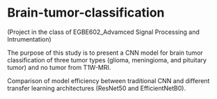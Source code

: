 # Brain-tumor-classification
(Project in the class of EGBE602_Advamced Signal Processing and Intrumentation)


The purpose of this study is to present a CNN model for brain tumor classification of three tumor types (glioma, meningioma, and pituitary tumor) and no tumor from T1W-MRI.

Comparison of model efficiency between traditional CNN and different transfer learning architectures (ResNet50 and EfficientNetB0).

